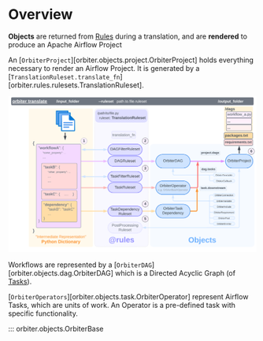 # Overview

**Objects** are returned from [Rules](../Rules_and_Rulesets) during a translation, and
are **rendered** to produce an Apache Airflow Project

An [`OrbiterProject`][orbiter.objects.project.OrbiterProject] holds everything necessary to render an Airflow Project.
It is generated by a [`TranslationRuleset.translate_fn`][orbiter.rules.rulesets.TranslationRuleset].

![Diagram of Orbiter Translation](../orbiter_diagram.png)

Workflows are represented by a
[`OrbiterDAG`][orbiter.objects.dag.OrbiterDAG]
which is a Directed Acyclic Graph (of [Tasks](./tasks)).

[`OrbiterOperators`][orbiter.objects.task.OrbiterOperator] represent Airflow Tasks, which
are units of work. An Operator is a pre-defined task with specific functionality.

::: orbiter.objects.OrbiterBase
